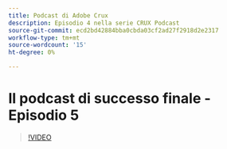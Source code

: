 ```yaml
---
title: Podcast di Adobe Crux
description: Episodio 4 nella serie CRUX Podcast
source-git-commit: ecd2bd42884bba0cbda03cf2ad27f2918d2e2317
workflow-type: tm+mt
source-wordcount: '15'
ht-degree: 0%

---
```


# Il podcast di successo finale - Episodio 5

>[!VIDEO](https://video.tv.adobe.com/v/3428867?quality=12learn=on)
